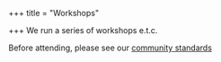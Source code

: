 +++
title = "Workshops"

+++
We run a series of workshops e.t.c.

Before attending, please see our [community standards](Leamprov "Community Standards")
